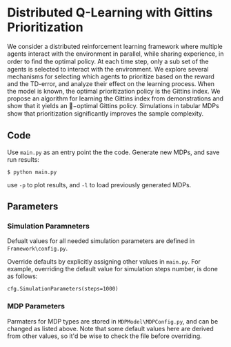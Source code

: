 # Distributed Q-Learning with Gittins Prioritization
We consider a distributed reinforcement learning framework where multiple agents interact with the environment in parallel, while sharing experience, in order to ﬁnd the optimal policy. At each time step, only a sub set of the agents is selected to interact with the environment. We explore several mechanisms for selecting which agents to prioritize based on the reward and the TD-error, and analyze their effect on the learning process. When the model is known, the optimal prioritization policy is the Gittins index. We propose an algorithm for learning the Gittins index from demonstrations and show that it yields an −optimal Gittins policy. Simulations in tabular MDPs show that prioritization signiﬁcantly improves the sample complexity.

## Code
Use `main.py` as an entry point the the code. Generate new MDPs, and save run results:
```
$ python main.py
```
use `-p` to plot results, and `-l` to load previously generated MDPs.

## Parameters
### Simulation Paramneters
Defualt values for all needed simulation parameters are defined in `Framework\config.py`. 

Override defaults by explicitly assigning other values in `main.py`. For example, overriding the default value for simulation steps number, is done as follows:
```
cfg.SimulationParameters(steps=1000)
```

### MDP Parameters
Parmaters for MDP types are stored in `MDPModel\MDPConfig.py`, and can be changed as listed above. Note that some default values here are derived from other values, so it'd be wise to check the file before overriding.
